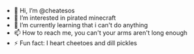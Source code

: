 - 👋 Hi, I’m @cheatesos
- 👀 I’m interested in pirated minecraft
- 🌱 I’m currently learning that i can't do anything
- 📫 How to reach me, you can't your arms aren't long enough
- ⚡ Fun fact: I heart cheetoes and dill pickles
